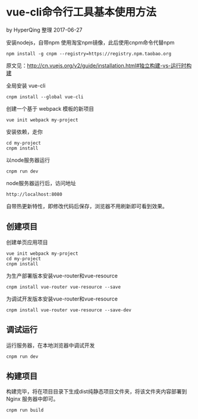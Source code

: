 # vue-cli命令行工具基本使用方法

by HyperQing 整理 2017-06-27

安装nodejs，自带npm
使用淘宝npm镜像，此后使用cnpm命令代替npm
```
npm install -g cnpm --registry=https://registry.npm.taobao.org
```

原文见：http://cn.vuejs.org/v2/guide/installation.html#独立构建-vs-运行时构建

全局安装 vue-cli
```
cnpm install --global vue-cli
```
创建一个基于 webpack 模板的新项目
```
vue init webpack my-project
```
安装依赖，走你
```
cd my-project
cnpm install
```
以node服务器运行
```
cnpm run dev
```
node服务器运行后，访问地址
```
http://localhost:8080
```
自带热更新特性，即修改代码后保存，浏览器不用刷新即可看到效果。

## 创建项目
创建单页应用项目
```
vue init webpack my-project
cd my-project
cnpm install
```
为生产部署版本安装vue-router和vue-resource
```
cnpm install vue-router vue-resource --save
```
为调试开发版本安装vue-router和vue-resource
```
cnpm install vue-router vue-resource --save-dev
```
## 调试运行

运行服务器，在本地浏览器中调试开发
```
cnpm run dev
```

## 构建项目

构建完毕，将在项目目录下生成dist纯静态项目文件夹，将该文件夹内容部署到 Nginx 服务器中即可。
```
cnpm run build
```
